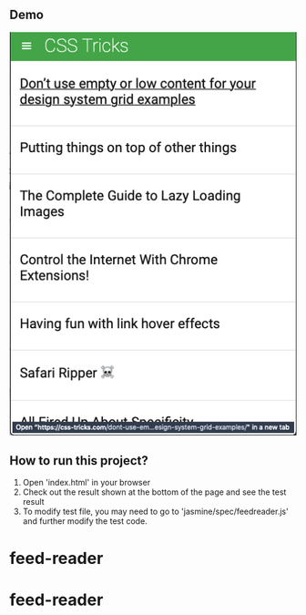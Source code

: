 ## Demo
![Screenshot](/screenshot.png)
 
## How to run this project?
1. Open 'index.html' in your browser
2. Check out the result shown at the bottom of the page and see the test result
3. To modify test file, you may need to go to 'jasmine/spec/feedreader.js' and further modify the test code.
# feed-reader
# feed-reader
